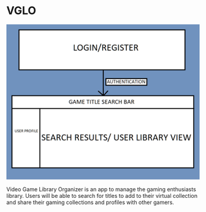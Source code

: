 # VGLO

![wireframe](img/vglo-wf.png)

Video Game Library Organizer is an app to manage the gaming enthusiasts library. Users will be able to search for titles to add to their virtual collection and share their gaming collections and profiles with other gamers.
